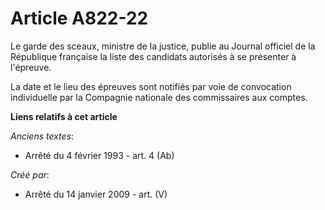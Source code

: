 # Article A822-22

Le garde des sceaux, ministre de la justice, publie au Journal officiel de la République française la liste des candidats
autorisés à se présenter à l'épreuve.

La date et le lieu des épreuves sont notifiés par voie de convocation individuelle par la Compagnie nationale des
commissaires aux comptes.

**Liens relatifs à cet article**

_Anciens textes_:

  - Arrêté du 4 février 1993 - art. 4 (Ab)

_Créé par_:

  - Arrêté du 14 janvier 2009 - art. (V)
